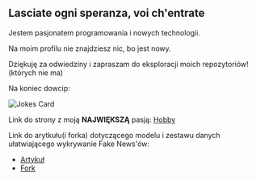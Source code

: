 ## Lasciate ogni speranza, voi ch'entrate
Jestem pasjonatem programowania i nowych technologii.

Na moim profilu nie znajdziesz nic, bo jest nowy.

Dziękuję za odwiedziny i zapraszam do eksploracji moich repozytoriów!(których nie ma)

Na koniec dowcip:







![Jokes Card](https://readme-jokes.vercel.app/api)


Link do strony z moją **NAJWIĘKSZĄ** pasją:
[Hobby](https://moliwa-cbz.github.io/)

Link do arytkułu(i forka) dotyczącego modelu i zestawu danych ułatwiającego wykrywanie Fake News'ów:
- [Artykuł](https://paperswithcode.com/paper/from-scarcity-to-capability-empowering-fake)
- [Fork](https://github.com/MOliwa-CBZ/IndoNLP)
